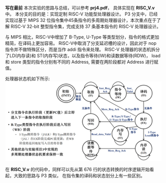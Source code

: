 **写在最前**
本次实验的思路与总结，可以参考 **prj4.pdf**， 具体实现在 **RISC_V.v** 中。
本分支的目的是：实现定制 RISC-V 功能型处理器设计。
P3 分支中，已经实现过基于 MIPS 32 位指令集中45条指令的多周期处理器设计，本次重点在于了解 RISC-V 32-bit 
整型指令集，完成支持 37 条基本指令的 RISC-V 处理器设计。

与 MIPS 相比，RISC-V中增加了 B-Type, U-Type 等类型划分，指令的格式更加精简，在译码上更加容易。
RISC-V中取消了分支延迟槽的设计，因此对于 nop 指令并不做特殊区分，而是当作 addi 指令来处理。
RISC-V 处理器的状态机拆分了LD(内存读)和 ST(内存写)状态，以及指令等待(IW)和读数据等待(RDW)， 
load 和 store 类型的指令分别有不同的 Address, 需要在两阶段都对 Address 进行赋值。

处理器状态机如下所示:
![state_change](https://github.com/Fi-tang/computer_organization_lab/blob/P4_Custom_RISC_V_functional_processors/state_change.PNG)

在 **RISC_V.v** 的代码中，同样可以先从第 676 行的状态转换的时序逻辑开始看起，大致的思路与 P3 类似，
在指令集的译码和状态划分上有一些区别。
